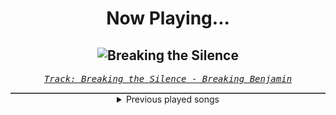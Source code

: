 <div align="center"> 
<h1>Now Playing...</h1>

![Breaking the Silence](https://i.scdn.co/image/ab67616d00001e028b1dc76f3a0cc8381b012e24)
--
_<samp><a href="https://open.spotify.com/track/6AGQ7pKkcnc6RVjtARt1ph">Track: Breaking the Silence - Breaking Benjamin</a></samp>_

<div style="border: 1px #4B5054 solid"></div>
<details>
  <summary>
    Previous played songs
  </summary>
  <table>
    <thead>
      <tr>
        <th>
          Artist
        </th>
        <th>
          Song
        </th>
        <th>
          Link
        </th>
      </tr>
    </thead>
    <tbody>
      <tr><td>Breaking Benjamin</td><td>Breaking the Silence</td><td><a href="https://open.spotify.com/track/6AGQ7pKkcnc6RVjtARt1ph">https://open.spotify.com/track/6AGQ7pKkcnc6RVjtARt1ph</a></td></tr><tr><td>Breaking Benjamin</td><td>Breath</td><td><a href="https://open.spotify.com/track/4JXfNOePhdgMOI7KZ1L25U">https://open.spotify.com/track/4JXfNOePhdgMOI7KZ1L25U</a></td></tr><tr><td>Breaking Benjamin</td><td>Blow Me Away - Soundtrack Version</td><td><a href="https://open.spotify.com/track/7js2TSkQLuRWBIQ4HSTAv2">https://open.spotify.com/track/7js2TSkQLuRWBIQ4HSTAv2</a></td></tr><tr><td>Breaking Benjamin</td><td>Polyamorous</td><td><a href="https://open.spotify.com/track/1OvDGGu8KDbchlJTlM48Mr">https://open.spotify.com/track/1OvDGGu8KDbchlJTlM48Mr</a></td></tr><tr><td>Breaking Benjamin</td><td>Medicate</td><td><a href="https://open.spotify.com/track/64z0fqauDUYFqbMOxcrkwZ">https://open.spotify.com/track/64z0fqauDUYFqbMOxcrkwZ</a></td></tr><tr><td>Breaking Benjamin</td><td>Wish I May</td><td><a href="https://open.spotify.com/track/5maVSRFO4BndF5VlNR9kiy">https://open.spotify.com/track/5maVSRFO4BndF5VlNR9kiy</a></td></tr><tr><td>Linkin Park</td><td>Somewhere I Belong</td><td><a href="https://open.spotify.com/track/3fjmSxt0PskST13CSdBUFx">https://open.spotify.com/track/3fjmSxt0PskST13CSdBUFx</a></td></tr><tr><td>STARSET</td><td>Waiting On The Sky To Change</td><td><a href="https://open.spotify.com/track/5qMSuD0mfQVQSA0CjifBi0">https://open.spotify.com/track/5qMSuD0mfQVQSA0CjifBi0</a></td></tr><tr><td>STARSET</td><td>Waiting On The Sky To Change</td><td><a href="https://open.spotify.com/track/5qMSuD0mfQVQSA0CjifBi0">https://open.spotify.com/track/5qMSuD0mfQVQSA0CjifBi0</a></td></tr><tr><td>STARSET</td><td>Waiting On The Sky To Change</td><td><a href="https://open.spotify.com/track/5qMSuD0mfQVQSA0CjifBi0">https://open.spotify.com/track/5qMSuD0mfQVQSA0CjifBi0</a></td></tr><tr><td>Breaking Benjamin</td><td>Sooner Or Later</td><td><a href="https://open.spotify.com/track/6VGKfZmYkkMsd2pij0jNiF">https://open.spotify.com/track/6VGKfZmYkkMsd2pij0jNiF</a></td></tr><tr><td>Linkin Park</td><td>LOST IN THE ECHO</td><td><a href="https://open.spotify.com/track/2oNYsdCasRRlz1shXFAz7D">https://open.spotify.com/track/2oNYsdCasRRlz1shXFAz7D</a></td></tr><tr><td>The Red Jumpsuit Apparatus</td><td>Face Down</td><td><a href="https://open.spotify.com/track/4wzjNqjKAKDU82e8uMhzmr">https://open.spotify.com/track/4wzjNqjKAKDU82e8uMhzmr</a></td></tr><tr><td>Korn</td><td>Coming Undone</td><td><a href="https://open.spotify.com/track/3o7TMr6RmIusYH7Kkg7ujR">https://open.spotify.com/track/3o7TMr6RmIusYH7Kkg7ujR</a></td></tr><tr><td>Breaking Benjamin</td><td>Blow Me Away - Soundtrack Version</td><td><a href="https://open.spotify.com/track/7js2TSkQLuRWBIQ4HSTAv2">https://open.spotify.com/track/7js2TSkQLuRWBIQ4HSTAv2</a></td></tr><tr><td>Daughtry</td><td>It's Not Over</td><td><a href="https://open.spotify.com/track/2DRasE1gfOu7JeQT0oNz1m">https://open.spotify.com/track/2DRasE1gfOu7JeQT0oNz1m</a></td></tr><tr><td>Motionless In White</td><td>Disguise</td><td><a href="https://open.spotify.com/track/6LNKeK9iJ66iwe16VxG43H">https://open.spotify.com/track/6LNKeK9iJ66iwe16VxG43H</a></td></tr><tr><td>Breaking Benjamin</td><td>Breath</td><td><a href="https://open.spotify.com/track/4JXfNOePhdgMOI7KZ1L25U">https://open.spotify.com/track/4JXfNOePhdgMOI7KZ1L25U</a></td></tr><tr><td>Linkin Park</td><td>One Step Closer</td><td><a href="https://open.spotify.com/track/3K4HG9evC7dg3N0R9cYqk4">https://open.spotify.com/track/3K4HG9evC7dg3N0R9cYqk4</a></td></tr><tr><td>Breaking Benjamin</td><td>Tourniquet</td><td><a href="https://open.spotify.com/track/5xgXG5BfCNO6KJrQOHKprg">https://open.spotify.com/track/5xgXG5BfCNO6KJrQOHKprg</a></td></tr>
    </tbody>
  </table>
</details>

</div>
